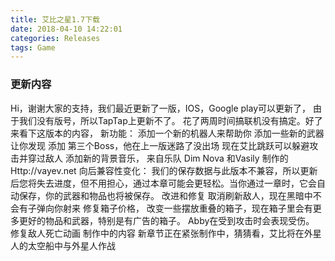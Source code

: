 ```yaml
---
title: 艾比之星1.7下载
date: 2018-04-10 14:22:01
categories: Releases
tags: Game
---
```

<!-- * [国内Android玩家下载1.7版](http://p6yal4ykc.bkt.clouddn.com/AbbyStar1.7.apk)
* [苹果应用商店](https://itunes.apple.com/cn/app/id1340116174)
* [谷歌应用商店](https://play.google.com/store/apps/details?id=com.BreakSymmetry.AbbyStar) -->

### 更新内容
Hi，谢谢大家的支持，我们最近更新了一版，IOS，Google play可以更新了， 由于我们没有版号，所以TapTap上更新不了。
花了两周时间搞联机没有搞定。好了来看下这版本的内容，
新功能：
添加一个新的机器人来帮助你
添加一些新的武器让你发现
添加 第三个Boss，他在上一版迷路了没出场
现在艾比跳跃可以躲避攻击并穿过敌人
添加新的背景音乐，
来自乐队 Dim Nova <Pirate Boat> <Playfull Nothing>
和Vasily 制作的 <Snow Ding> <Space Racer> <Long Way> Http://vayev.net
向后兼容性变化：
我们的保存数据与此版本不兼容，所以更新后您将失去进度，但不用担心，通过本章可能会更轻松。当你通过一章时，它会自动保存，你的武器和物品也将被保存。
改进和修复
取消刷新敌人，现在黑暗中不会有子弹向你射来
修复箱子价格， 改变一些摆放重叠的箱子，现在箱子里会有更多更好的物品和武器，特别是有广告的箱子。
Abby在受到攻击时会表现受伤。
修复敌人死亡动画
制作中的内容
新章节正在紧张制作中，猜猜看，艾比将在外星人的太空船中与外星人作战
